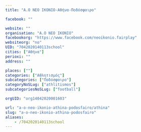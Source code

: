 ```yaml
---
title: "A.O NEO IKONIO-Αθήνα-Ποδόσφαιρο"

facebook: ""

website: ""
organisation: "A.O NEO IKONIO"
facebookorg: "https://www.facebook.com/neoikonio.fairplay"
websiteorg: "no"
UID: "7042020140113school"
cities: ["Αθήνα"]
perioxi: ""
address: ""

places: [""]
categories: ["Αθλητισμός"]
subcategories: ["Ποδόσφαιρο"]
categoryNoSLug: ["athlitismos"]
subcategoriesNoSLug: ["football"]

orgUID: "org14042020001603"

url: "a-o-neo-ikonio-athina-podosfairo/athina"
slug: "a-o-neo-ikonio-athina-podosfairo"
aliases:
    - /7042020140113school
---
```





